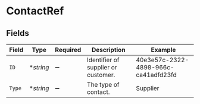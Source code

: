 # ContactRef


## Fields

| Field                                | Type                                 | Required                             | Description                          | Example                              |
| ------------------------------------ | ------------------------------------ | ------------------------------------ | ------------------------------------ | ------------------------------------ |
| `ID`                                 | **string*                            | :heavy_minus_sign:                   | Identifier of supplier or customer.  | 40e3e57c-2322-4898-966c-ca41adfd23fd |
| `Type`                               | **string*                            | :heavy_minus_sign:                   | The type of contact.                 | Supplier                             |